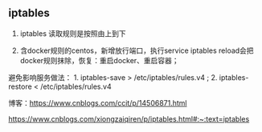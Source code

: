 ## iptables

1. iptables 读取规则是按照由上到下

2. 含docker规则的centos，新增放行端口，执行service iptables reload会把docker规则抹除，恢复：重启docker、重启容器；

避免影响服务做法： 1. iptables-save > /etc/iptables/rules.v4 ;  2. iptables-restore < /etc/iptables/rules.v4


博客：https://www.cnblogs.com/ccit/p/14506871.html

https://www.cnblogs.com/xiongzaiqiren/p/iptables.html#:~:text=iptables
